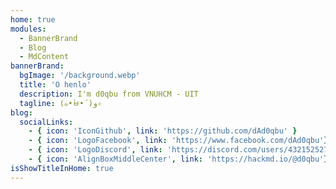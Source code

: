 ```yaml
---
home: true
modules:
  - BannerBrand
  - Blog
  - MdContent
bannerBrand:
  bgImage: '/background.webp'
  title: 'O henlo'
  description: I'm d0qbu from VNUHCM - UIT
  tagline: (๑•̀ㅂ•́)و✧
blog:
  socialLinks:
    - { icon: 'IconGithub', link: 'https://github.com/dAd0qbu' }
    - { icon: 'LogoFacebook', link: 'https://www.facebook.com/dAd0qbu'}
    - { icon: 'LogoDiscord', link: 'https://discord.com/users/432152527530754048'}
    - { icon: 'AlignBoxMiddleCenter', link: 'https://hackmd.io/@d0qbu'}
isShowTitleInHome: true 
---
```



